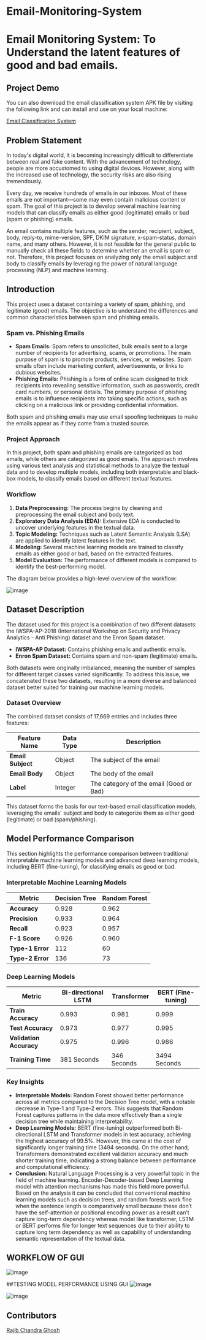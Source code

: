 # Email-Monitoring-System
# Email Monitoring System: To Understand the latent features of good and bad emails. 
## Project Demo

You can also download the email classification system APK file by visiting the following link and can install and use on your local machine:

[Email Classification System](https://email-system-kappa.vercel.app/)
 

## Problem Statement

In today's digital world, it is becoming increasingly difficult to differentiate between real and fake content. With the advancement of technology, people are more accustomed to using digital devices. However, along with the increased use of technology, the security risks are also rising tremendously.

Every day, we receive hundreds of emails in our inboxes. Most of these emails are not important—some may even contain malicious content or spam. The goal of this project is to develop several machine learning models that can classify emails as either good (legitimate) emails or bad (spam or phishing) emails.

An email contains multiple features, such as the sender, recipient, subject, body, reply-to, mime-version, SPF, DKIM signature, x-spam-status, domain name, and many others. However, it is not feasible for the general public to manually check all these fields to determine whether an email is spam or not. Therefore, this project focuses on analyzing only the email subject and body to classify emails by leveraging the power of natural language processing (NLP) and machine learning.

## Introduction

This project uses a dataset containing a variety of spam, phishing, and legitimate (good) emails. The objective is to understand the differences and common characteristics between spam and phishing emails.

### Spam vs. Phishing Emails

- **Spam Emails:** Spam refers to unsolicited, bulk emails sent to a large number of recipients for advertising, scams, or promotions. The main purpose of spam is to promote products, services, or websites. Spam emails often include marketing content, advertisements, or links to dubious websites.
- **Phishing Emails:** Phishing is a form of online scam designed to trick recipients into revealing sensitive information, such as passwords, credit card numbers, or personal details. The primary purpose of phishing emails is to influence recipients into taking specific actions, such as clicking on a malicious link or providing confidential information.

Both spam and phishing emails may use email spoofing techniques to make the emails appear as if they come from a trusted source.

### Project Approach

In this project, both spam and phishing emails are categorized as bad emails, while others are categorized as good emails. The approach involves using various text analysis and statistical methods to analyze the textual data and to develop multiple models, including both interpretable and black-box models, to classify emails based on different textual features.

### Workflow

1. **Data Preprocessing:** The process begins by cleaning and preprocessing the email subject and body text.
2. **Exploratory Data Analysis (EDA):** Extensive EDA is conducted to uncover underlying features in the textual data.
3. **Topic Modeling:** Techniques such as Latent Semantic Analysis (LSA) are applied to identify latent features in the text.
4. **Modeling:** Several machine learning models are trained to classify emails as either good or bad, based on the extracted features.
5. **Model Evaluation:** The performance of different models is compared to identify the best-performing model.

The diagram below provides a high-level overview of the workflow:

![image](https://github.com/user-attachments/assets/c3493d23-4bd8-4767-b289-cc5dac5ddac8)

## Dataset Description

The dataset used for this project is a combination of two different datasets: the IWSPA-AP-2018 (International Workshop on Security and Privacy Analytics - Anti Phishing) dataset and the Enron Spam dataset. 

- **IWSPA-AP Dataset:** Contains phishing emails and authentic emails.
- **Enron Spam Dataset:** Contains spam and non-spam (legitimate) emails.

Both datasets were originally imbalanced, meaning the number of samples for different target classes varied significantly. To address this issue, we concatenated these two datasets, resulting in a more diverse and balanced dataset better suited for training our machine learning models.

### Dataset Overview

The combined dataset consists of 17,669 entries and includes three features:

| Feature Name     | Data Type | Description                            |
| ---------------- | --------- | -------------------------------------- |
| **Email Subject** | Object    | The subject of the email               |
| **Email Body**    | Object    | The body of the email                  |
| **Label**         | Integer   | The category of the email (Good or Bad) |

This dataset forms the basis for our text-based email classification models, leveraging the emails' subject and body to categorize them as either good (legitimate) or bad (spam/phishing).


## Model Performance Comparison

This section highlights the performance comparison between traditional interpretable machine learning models and advanced deep learning models, including BERT (fine-tuning), for classifying emails as good or bad.

### Interpretable Machine Learning Models

| Metric             | Decision Tree | Random Forest |
|--------------------|---------------|---------------|
| **Accuracy**        | 0.928         | 0.962         |
| **Precision**       | 0.933         | 0.964         |
| **Recall**          | 0.923         | 0.957         |
| **F-1 Score**       | 0.926         | 0.960         |
| **Type-1 Error**    | 112           | 60            |
| **Type-2 Error**    | 136           | 73            |

### Deep Learning Models

| Metric                | Bi-directional LSTM | Transformer | BERT (Fine-tuning) |
|-----------------------|---------------------|-------------|--------------------|
| **Train Accuracy**     | 0.993               | 0.981       | 0.999              |
| **Test Accuracy**      | 0.973               | 0.977       | 0.995              |
| **Validation Accuracy**| 0.975               | 0.996       | 0.986              |
| **Training Time**      | 381 Seconds         | 346 Seconds | 3494 Seconds       |

### Key Insights

- **Interpretable Models:** Random Forest showed better performance across all metrics compared to the Decision Tree model, with a notable decrease in Type-1 and Type-2 errors. This suggests that Random Forest captures patterns in the data more effectively than a single decision tree while maintaining interpretability.
- **Deep Learning Models:** BERT (fine-tuning) outperformed both Bi-directional LSTM and Transformer models in test accuracy, achieving the highest accuracy of 99.5%. However, this came at the cost of significantly longer training time (3494 seconds). On the other hand, Transformers demonstrated excellent validation accuracy and much shorter training time, indicating a strong balance between performance and computational efficiency.
- **Conclusion:** Natural Language Processing is a very powerful topic in the field of machine learning. Encoder-Decoder-based Deep Learning model with attention mechanisms has made this field more powerful. Based on the analysis it can be concluded that conventional machine learning models such as decision trees, and random forests work fine when the sentence length is comparatively small because these don’t have the self-attention or positional encoding power as a result can’t capture long-term dependency whereas model like transformer, LSTM or BERT performs file for longer text sequences due to their ability to capture long term dependency as well as capability of understanding semantic representation of the textual data. 

## WORKFLOW OF GUI
![image](https://github.com/user-attachments/assets/1a7e6d52-dfdd-443e-8df6-582ecb94f481)

##TESTING MODEL PERFORMANCE USING GUI
![image](https://github.com/user-attachments/assets/1260f21d-d577-482c-9bcc-f0866714c948)


![image](https://github.com/user-attachments/assets/85fcc069-3294-4d1f-bfe1-f85082f257cb)


## Contributors
[Rajib Chandra Ghosh](https://github.com/rajibdave00)
